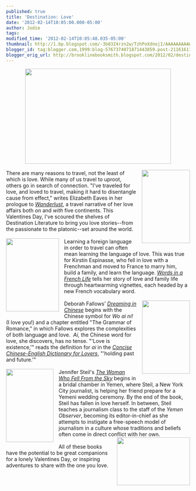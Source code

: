 ```yaml
---
published: true
title: 'Destination: Love'
date: '2012-02-14T10:05:00.000-05:00'
author: Jodie
tags: 
modified_time: '2012-02-14T10:05:48.035-05:00'
thumbnail: http://1.bp.blogspot.com/-3b83Z4rzn2w/TzhPoXdnojI/AAAAAAAAAWE/H10pPkwIAwg/s72-c/honeymoon-planning-1.jpg
blogger_id: tag:blogger.com,1999:blog-5767374071871443859.post-2116161187973947909
blogger_orig_url: http://brooklinebooksmith.blogspot.com/2012/02/destination-love.html
---
```


<div class="separator" style="clear: both; text-align: center;"><a href="http://1.bp.blogspot.com/-3b83Z4rzn2w/TzhPoXdnojI/AAAAAAAAAWE/H10pPkwIAwg/s1600/honeymoon-planning-1.jpg" imageanchor="1" style="margin-left: 1em; margin-right: 1em;"><img border="0" height="260" src="http://1.bp.blogspot.com/-3b83Z4rzn2w/TzhPoXdnojI/AAAAAAAAAWE/H10pPkwIAwg/s400/honeymoon-planning-1.jpg" width="400" /></a></div><br /><a href="http://1.bp.blogspot.com/-h_qpHnRhHAM/TzhOjksnCPI/AAAAAAAAAV0/Q2Evg0imtas/s1600/wanderlust_cover_final.jpg" imageanchor="1" style="clear: right; float: right; margin-bottom: 1em; margin-left: 1em;"><img border="0" height="200" src="http://1.bp.blogspot.com/-h_qpHnRhHAM/TzhOjksnCPI/AAAAAAAAAV0/Q2Evg0imtas/s200/wanderlust_cover_final.jpg" width="132" /></a>There are many reasons to travel, not the least of which is love. While many of us travel to uproot, others go in search of connection. "I've traveled for love, and loved to travel, making it hard to disentangle cause from effect," writes Elizabeth Eaves in her prologue to <em><a href="http://www.brooklinebooksmith-shop.com/book/9781580053112">Wanderlust</a></em>, a travel narrative of her love affairs both <em>on</em> and <em>with</em> five continents. This Valentines Day, I've scoured the shelves of Destination Literature to bring you love stories--from the passionate to the platonic--set around the world.<br /><br /><a href="http://1.bp.blogspot.com/-h67tiY5s6KQ/Tzg2T6ofqvI/AAAAAAAAAVc/uMr_C1vdbSI/s1600/475285-L.jpg" imageanchor="1" style="clear: left; float: left; margin-bottom: 1em; margin-right: 1em;"><img border="0" height="200" src="http://1.bp.blogspot.com/-h67tiY5s6KQ/Tzg2T6ofqvI/AAAAAAAAAVc/uMr_C1vdbSI/s200/475285-L.jpg" width="145" /></a>Learning a foreign language in order to travel can often mean learning the language of love. This was true for Kirstin Espinasse, who fell in love with a Frenchman and&nbsp;moved to France to marry him, build a family, and learn the language. <em><a href="http://www.brooklinebooksmith-shop.com/book/9780743287296">Words in a French Life</a></em> tells her story of love and family life through heartwarming vignettes, each headed by a new French vocabulary word.<br /><br /><a href="http://2.bp.blogspot.com/-J4x71hqTbtY/Tzg2lDqeuhI/AAAAAAAAAVk/01Sye4wNLkI/s1600/Dreaming-in-Chinese-cover.png" imageanchor="1" style="clear: right; float: right; margin-bottom: 1em; margin-left: 1em;"><img border="0" height="200" src="http://2.bp.blogspot.com/-J4x71hqTbtY/Tzg2lDqeuhI/AAAAAAAAAVk/01Sye4wNLkI/s200/Dreaming-in-Chinese-cover.png" width="131" /></a>Deborah Fallows' <em><a href="http://www.brooklinebooksmith-shop.com/book/9780802779144">Dreaming in Chinese</a></em> begins with the Chinese symbol for <em>Wo ai ni!</em> (I love you!) and a chapter entitled "The Grammar of Romance," in which Fallows explores the complexities of both language and love.&nbsp; <em>Ai, </em>the Chinese word for love, she discovers, has no tense. "'Love is existence,'" reads the definition for <em>ai</em>&nbsp;in the <em><a href="http://www.brooklinebooksmith-shop.com/book/9780307278401">Concise Chinese-English Dictionary for Lovers</a></em>, "'holding past and future.'"<br /><br /><a href="http://4.bp.blogspot.com/-8DKDS0XAUQ8/Tzg2v-leO6I/AAAAAAAAAVs/bKxVR4lEnDE/s1600/BookCover_WomanFellFromSky.jpg" imageanchor="1" style="clear: left; float: left; margin-bottom: 1em; margin-right: 1em;"><img border="0" height="200" src="http://4.bp.blogspot.com/-8DKDS0XAUQ8/Tzg2v-leO6I/AAAAAAAAAVs/bKxVR4lEnDE/s200/BookCover_WomanFellFromSky.jpg" width="130" /></a>Jennifer Steil's <em><a href="http://www.brooklinebooksmith-shop.com/book/9780767930512">The Woman Who Fell From the Sky</a></em> begins in a bridal chamber in Yemen, where&nbsp;Steil, a New York City&nbsp;journalist, is helping her friend prepare for a Yemeni wedding ceremony. By the end of the book, Steil has fallen in love herself. In between, Steil teaches a journalism class to the staff of the <em>Yemen Observer</em>, becoming its editor-in-chief as she attempts to instigate a free-speech model of journalism in a culture whose traditions and beliefs often come in direct conflict with her own.<br /><a href="http://3.bp.blogspot.com/-8J-9cq_yeVw/TzhPnVpLRlI/AAAAAAAAAV8/jcAAI74kdbs/s1600/HoneymoonBruceMiller_Alamy_grid-6x2.jpg" imageanchor="1" style="clear: right; float: right; margin-bottom: 1em; margin-left: 1em;"><img border="0" height="131" src="http://3.bp.blogspot.com/-8J-9cq_yeVw/TzhPnVpLRlI/AAAAAAAAAV8/jcAAI74kdbs/s200/HoneymoonBruceMiller_Alamy_grid-6x2.jpg" width="200" /></a><br />All of these books have the potential to be great companions for a lonely Valentines Day, or inspiring adventures to share with the one you love.